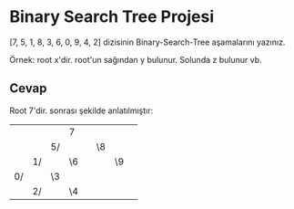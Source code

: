 # Binary Search Tree Projesi

[7, 5, 1, 8, 3, 6, 0, 9, 4, 2] dizisinin Binary-Search-Tree aşamalarını yazınız.

Örnek: root x'dir. root'un sağından y bulunur. Solunda z bulunur vb.

## Cevap

Root 7'dir. sonrası şekilde anlatılmıştır:

<table>
		<tr>
			<td></td>
			<td></td>
			<td></td>
			<td>7</td>
			<td></td>
			<td></td>
			<td></td>
			<td></td>
		</tr>
		<tr>
			<td></td>
			<td></td>
			<td>5/</td>
			<td></td>
			<td></td>
			<td>\8</td>
			<td></td>
			<td></td>
		</tr>
		<tr>
			<td></td>
			<td>1/</td>
			<td></td>
			<td>\6</td>
			<td></td>
			<td></td>
			<td >\9</td>
			<td></td>
		</tr>
		<tr>
			<td>0/</td>
			<td></td>
			<td>\3</td>
			<td></td>
			<td></td>
			<td></td>
			<td></td>
			<td></td>
		</tr>
		<tr>
			<td></td>
			<td>2/</td>
			<td></td>
			<td>\4</td>
			<td></td>
			<td></td>
			<td></td>
			<td></td>
		</tr>
	</table>
